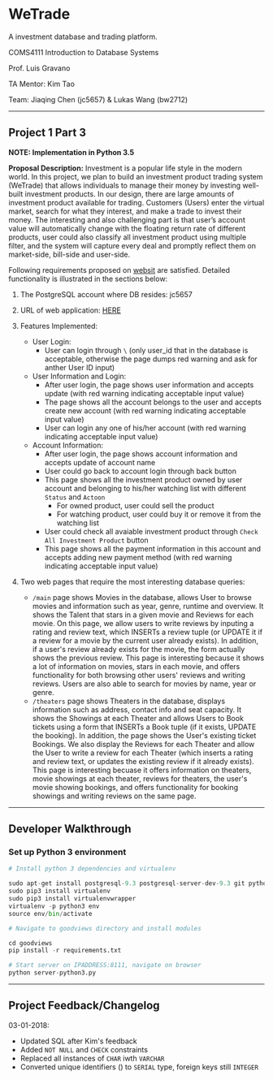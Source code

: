 # WeTrade

A investment database and trading platform.

COMS4111 Introduction to Database Systems

Prof. Luis Gravano

TA Mentor: Kim Tao

Team: Jiaqing Chen (jc5657) & Lukas Wang (bw2712)

---

## Project 1 Part 3

**NOTE: Implementation in Python 3.5**

**Proposal Description:** Investment is a popular life style in the modern world. In this project, we plan to build an investment product trading system (WeTrade) that allows individuals to manage their money by investing well-built investment products. In our design, there are large amounts of investment product available for trading. Customers (Users) enter the virtual market, search for what they interest, and make a trade to invest their money. The interesting and also challenging part is that user’s account value will automatically change with the floating return rate of different products, user could also classify all investment product using multiple filter, and the system will capture every deal and promptly reflect them on market-side, bill-side and user-side.

Following requirements proposed on [websit](http://www.cs.columbia.edu/~gravano/cs4111/Proj1-3/) are satisfied. Detailed functionality is illustrated in the sections below:

1. The PostgreSQL account where DB resides: jc5657
2. URL of web application: [HERE](http://34.138.131.47:8111/)
3. Features Implemented:
    - User Login:
        - User can login through `\` (only user_id that in the database is acceptable, otherwise the page dumps red warning and ask for anther User ID input)
    - User Information and Login:
        - After user login, the page shows user information and accepts update (with red warning indicating acceptable input value)
        - The page shows all the account belongs to the user and accepts create new account (with red warning indicating acceptable input value)
        - User can login any one of his/her account (with red warning indicating acceptable input value)
    - Account Information:
        - After user login, the page shows account information and accepts update of account name
        - User could go back to account login through back button
        - This page shows all the investment product owned by user account and belonging to his/her watching list with different `Status` and `Actoon`
          - For owned product, user could sell the product
          - For watching product, user could buy it or remove it from the watching list
        - User could check all avaiable investment product through `Check All Investment Product` button
        - This page shows all the payment information in this account and accepts adding new payment method (with red warning indicating acceptable input value)


4. Two web pages that require the most interesting database queries:
    - `/main` page shows Movies in the database, allows User to browse movies and information such as year, genre, runtime and overview. It shows the Talent that stars in a given movie and Reviews for each movie. On this page, we allow users to write reviews by inputing a rating and review text, which INSERTs a review tuple (or UPDATE it if a review for a movie by the current user already exists). In addition, if a user's review already exists for the movie, the form actually shows the previous review. This page is interesting because it shows a lot of information on movies, stars in each movie, and offers functionality for both browsing other users' reviews and writing reviews. Users are also able to search for movies by name, year or genre.
    - `/theaters` page shows Theaters in the database, displays information such as address, contact info and seat capacity. It shows the Showings at each Theater and allows Users to Book tickets using a form that INSERTs a Book tuple (if it exists, UPDATE the booking). In addition, the page shows the User's existing ticket Bookings. We also display the Reviews for each Theater and allow the User to write a review for each Theater (which inserts a rating and review text, or updates the existing review if it already exists). This page is interesting becuase it offers information on theaters, movie showings at each theater, reviews for theaters, the user's movie showing bookings, and offers functionality for booking showings and writing reviews on the same page.

---

## Developer Walkthrough

### Set up Python 3 environment

```py
# Install python 3 dependencies and virtualenv

sudo apt-get install postgresql-9.3 postgresql-server-dev-9.3 git python3-dev python3-pip
sudo pip3 install virtualenv
sudo pip3 install virtualenvwrapper
virtualenv -p python3 env
source env/bin/activate

# Navigate to goodviews directory and install modules

cd goodviews
pip install -r requirements.txt

# Start server on IPADDRESS:8111, navigate on browser
python server-python3.py
```

---

## Project Feedback/Changelog

03-01-2018:

- Updated SQL after Kim's feedback
- Added `NOT NULL` and `CHECK` constraints
- Replaced all instances of `CHAR` iwth `VARCHAR`
- Converted unique identifiers (<id>) to `SERIAL` type, foreign keys still `INTEGER`
